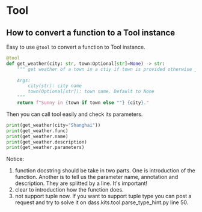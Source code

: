 # Tool

## How to convert a function to a Tool instance
Easy to use `@tool` to convert a function to Tool instance.
```python
@tool
def get_weather(city: str, town:Optional[str]=None) -> str:
    """ get weather of a town in a ctiy if town is provided otherwise just city weather.
    
    Args:
        city(str): city name
        town(Optional[str]): town name. Default to None
    """
    return f"Sunny in {town if town else ""} {city}."
```
Then you can call tool easily and check its parameters.
```python
print(get_weather(city="Shanghai"))
print(get_weather.func)
print(get_weather.name)
print(get_weather.description)
print(get_weather.parameters)
```

Notice:
1. function docstring should be take in two parts. One is introduction of the function. Another is to tell us the parameter name, annotation and description. They are splitted by a line. It's important!
2. clear to introduction how the function does.
3. not support tuple now. If you want to support tuple type you can post a request and try to solve it on dass.kits.tool.parse_type_hint.py line 50.